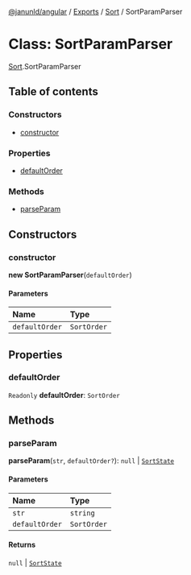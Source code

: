 [@janunld/angular](../README.md) / [Exports](../modules.md) / [Sort](../modules/Sort.md) / SortParamParser

# Class: SortParamParser

[Sort](../modules/Sort.md).SortParamParser

## Table of contents

### Constructors

- [constructor](Sort.SortParamParser.md#constructor)

### Properties

- [defaultOrder](Sort.SortParamParser.md#defaultorder)

### Methods

- [parseParam](Sort.SortParamParser.md#parseparam)

## Constructors

### constructor

**new SortParamParser**(`defaultOrder`)

#### Parameters

| Name           | Type        |
| :------------- | :---------- |
| `defaultOrder` | `SortOrder` |

## Properties

### defaultOrder

`Readonly` **defaultOrder**: `SortOrder`

## Methods

### parseParam

**parseParam**(`str`, `defaultOrder?`): `null` \| [`SortState`](../interfaces/Sort.SortState.md)

#### Parameters

| Name           | Type        |
| :------------- | :---------- |
| `str`          | `string`    |
| `defaultOrder` | `SortOrder` |

#### Returns

`null` \| [`SortState`](../interfaces/Sort.SortState.md)
